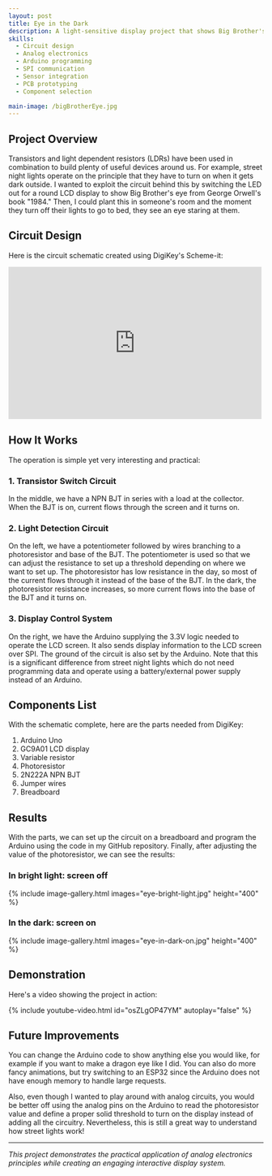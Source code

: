 ```yaml
---
layout: post
title: Eye in the Dark
description: A light-sensitive display project that shows Big Brother's eye from George Orwell's "1984" when darkness is detected. This project combines analog circuits with Arduino programming to create an automatic display system using transistors, photoresistors, and LCD technology.
skills: 
  - Circuit design
  - Analog electronics
  - Arduino programming
  - SPI communication
  - Sensor integration
  - PCB prototyping
  - Component selection

main-image: /bigBrotherEye.jpg
---
```


## Project Overview

Transistors and light dependent resistors (LDRs) have been used in combination to build plenty of useful devices around us. For example, street night lights operate on the principle that they have to turn on when it gets dark outside. I wanted to exploit the circuit behind this by switching the LED out for a round LCD display to show Big Brother's eye from George Orwell's book "1984." Then, I could plant this in someone's room and the moment they turn off their lights to go to bed, they see an eye staring at them.

## Circuit Design

Here is the circuit schematic created using DigiKey's Scheme-it:

<iframe width='500' height='300' frameborder='0' scrolling='no' src='https://www.digikey.com/en/schemeit/embed/dragoneye-7d3aa2198b7d47acaef2ff4222ee7154'></iframe>

## How It Works

The operation is simple yet very interesting and practical:

### 1. Transistor Switch Circuit
In the middle, we have a NPN BJT in series with a load at the collector. When the BJT is on, current flows through the screen and it turns on.

### 2. Light Detection Circuit
On the left, we have a potentiometer followed by wires branching to a photoresistor and base of the BJT. The potentiometer is used so that we can adjust the resistance to set up a threshold depending on where we want to set up. The photoresistor has low resistance in the day, so most of the current flows through it instead of the base of the BJT. In the dark, the photoresistor resistance increases, so more current flows into the base of the BJT and it turns on.

### 3. Display Control System  
On the right, we have the Arduino supplying the 3.3V logic needed to operate the LCD screen. It also sends display information to the LCD screen over SPI. The ground of the circuit is also set by the Arduino. Note that this is a significant difference from street night lights which do not need programming data and operate using a battery/external power supply instead of an Arduino.

## Components List

With the schematic complete, here are the parts needed from DigiKey:

1. Arduino Uno
2. GC9A01 LCD display
3. Variable resistor
4. Photoresistor
5. 2N222A NPN BJT
6. Jumper wires
7. Breadboard

## Results

With the parts, we can set up the circuit on a breadboard and program the Arduino using the code in my GitHub repository. Finally, after adjusting the value of the photoresistor, we can see the results:

### In bright light: screen off
{% include image-gallery.html images="eye-bright-light.jpg" height="400" %}

### In the dark: screen on
{% include image-gallery.html images="eye-in-dark-on.jpg" height="400" %}

## Demonstration

Here's a video showing the project in action:

{% include youtube-video.html id="osZLgOP47YM" autoplay="false" %}

## Future Improvements

You can change the Arduino code to show anything else you would like, for example if you want to make a dragon eye like I did. You can also do more fancy animations, but try switching to an ESP32 since the Arduino does not have enough memory to handle large requests. 

Also, even though I wanted to play around with analog circuits, you would be better off using the analog pins on the Arduino to read the photoresistor value and define a proper solid threshold to turn on the display instead of adding all the circuitry. Nevertheless, this is still a great way to understand how street lights work!

---

*This project demonstrates the practical application of analog electronics principles while creating an engaging interactive display system.*
